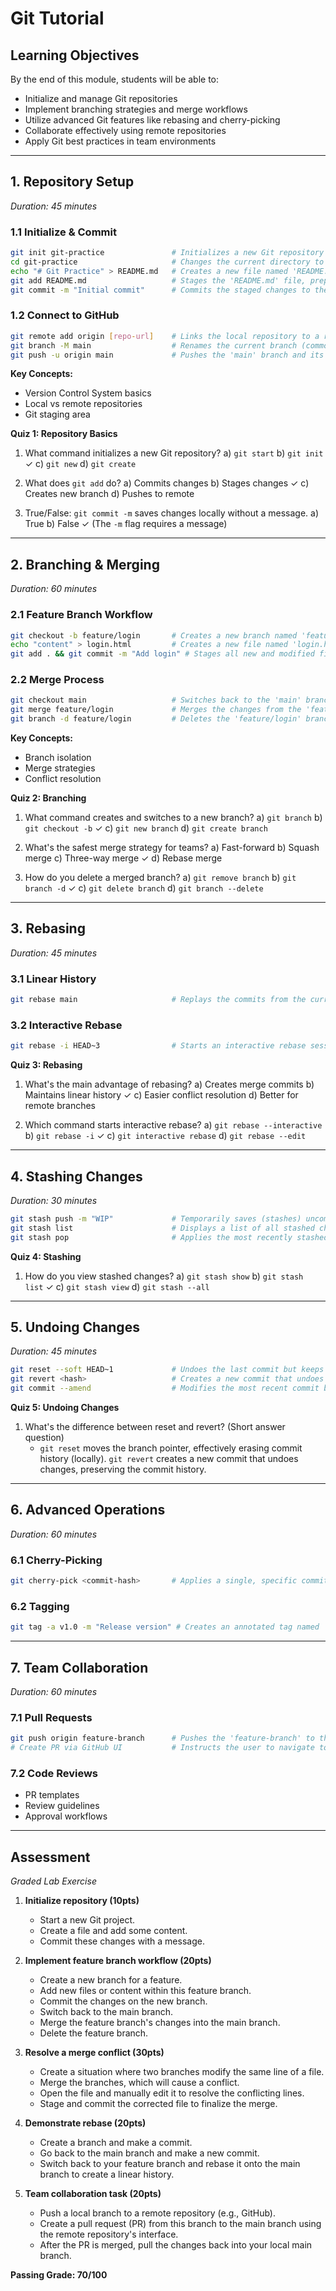 # **Git Tutorial**

## **Learning Objectives**

By the end of this module, students will be able to:

  - Initialize and manage Git repositories
  - Implement branching strategies and merge workflows
  - Utilize advanced Git features like rebasing and cherry-picking
  - Collaborate effectively using remote repositories
  - Apply Git best practices in team environments

-----

## **1. Repository Setup**

*Duration: 45 minutes*

### **1.1 Initialize & Commit**

```bash
git init git-practice               # Initializes a new Git repository named 'git-practice'
cd git-practice                     # Changes the current directory to the newly created 'git-practice' folder
echo "# Git Practice" > README.md   # Creates a new file named 'README.md' and writes the heading into it
git add README.md                   # Stages the 'README.md' file, preparing it to be included in the next commit
git commit -m "Initial commit"      # Commits the staged changes to the repository with a descriptive message
```

### **1.2 Connect to GitHub**

```bash
git remote add origin [repo-url]    # Links the local repository to a remote repository on a service like GitHub, naming the remote 'origin'
git branch -M main                  # Renames the current branch (commonly 'master') to 'main'
git push -u origin main             # Pushes the 'main' branch and its commits to the 'origin' remote repository for the first time, setting 'origin/main' as the upstream branch
```

**Key Concepts:**

  - Version Control System basics
  - Local vs remote repositories
  - Git staging area

**Quiz 1: Repository Basics**

1.  What command initializes a new Git repository?
    a) `git start`
    b) `git init` ✓
    c) `git new`
    d) `git create`

2.  What does `git add` do?
    a) Commits changes
    b) Stages changes ✓
    c) Creates new branch
    d) Pushes to remote

3.  True/False: `git commit -m` saves changes locally without a message.
    a) True
    b) False ✓ (The `-m` flag requires a message)

-----

## **2. Branching & Merging**

*Duration: 60 minutes*

### **2.1 Feature Branch Workflow**

```bash
git checkout -b feature/login       # Creates a new branch named 'feature/login' and immediately switches to it
echo "content" > login.html         # Creates a new file named 'login.html' with "content" inside
git add . && git commit -m "Add login" # Stages all new and modified files in the current directory and commits them with a message
```

### **2.2 Merge Process**

```bash
git checkout main                   # Switches back to the 'main' branch
git merge feature/login             # Merges the changes from the 'feature/login' branch into the current 'main' branch
git branch -d feature/login         # Deletes the 'feature/login' branch after it has been successfully merged
```

**Key Concepts:**

  - Branch isolation
  - Merge strategies
  - Conflict resolution

**Quiz 2: Branching**

1.  What command creates and switches to a new branch?
    a) `git branch`
    b) `git checkout -b` ✓
    c) `git new branch`
    d) `git create branch`

2.  What's the safest merge strategy for teams?
    a) Fast-forward
    b) Squash merge
    c) Three-way merge ✓
    d) Rebase merge

3.  How do you delete a merged branch?
    a) `git remove branch`
    b) `git branch -d` ✓
    c) `git delete branch`
    d) `git branch --delete`

-----

## **3. Rebasing**

*Duration: 45 minutes*

### **3.1 Linear History**

```bash
git rebase main                     # Replays the commits from the current branch on top of the 'main' branch, creating a linear history
```

### **3.2 Interactive Rebase**

```bash
git rebase -i HEAD~3                # Starts an interactive rebase session for the last 3 commits on the current branch, allowing for editing, reordering, or squashing commits
```

**Quiz 3: Rebasing**

1.  What's the main advantage of rebasing?
    a) Creates merge commits
    b) Maintains linear history ✓
    c) Easier conflict resolution
    d) Better for remote branches

2.  Which command starts interactive rebase?
    a) `git rebase --interactive`
    b) `git rebase -i` ✓
    c) `git interactive rebase`
    d) `git rebase --edit`

-----

## **4. Stashing Changes**

*Duration: 30 minutes*

```bash
git stash push -m "WIP"             # Temporarily saves (stashes) uncommitted changes with a descriptive message "WIP" (Work In Progress)
git stash list                      # Displays a list of all stashed changes
git stash pop                       # Applies the most recently stashed changes and then deletes them from the stash list
```

**Quiz 4: Stashing**

1.  How do you view stashed changes?
    a) `git stash show`
    b) `git stash list` ✓
    c) `git stash view`
    d) `git stash --all`

-----

## **5. Undoing Changes**

*Duration: 45 minutes*

```bash
git reset --soft HEAD~1             # Undoes the last commit but keeps the changes staged in the index
git revert <hash>                   # Creates a new commit that undoes the changes introduced in a specific commit, identified by its hash
git commit --amend                  # Modifies the most recent commit by adding any newly staged changes and allowing for a new commit message
```

**Quiz 5: Undoing Changes**

1.  What's the difference between reset and revert?
    (Short answer question)
      * `git reset` moves the branch pointer, effectively erasing commit history (locally). `git revert` creates a new commit that undoes changes, preserving the commit history.

-----

## **6. Advanced Operations**

*Duration: 60 minutes*

### **6.1 Cherry-Picking**

```bash
git cherry-pick <commit-hash>       # Applies a single, specific commit from another branch to the current branch
```

### **6.2 Tagging**

```bash
git tag -a v1.0 -m "Release version" # Creates an annotated tag named 'v1.0' on the current commit, with a message describing the tag
```

-----

## **7. Team Collaboration**

*Duration: 60 minutes*

### **7.1 Pull Requests**

```bash
git push origin feature-branch      # Pushes the 'feature-branch' to the remote repository, making it available for a pull request
# Create PR via GitHub UI           # Instructs the user to navigate to the GitHub website to create a pull request (PR)
```

### **7.2 Code Reviews**

  - PR templates
  - Review guidelines
  - Approval workflows

-----

## **Assessment**

*Graded Lab Exercise*

1.  **Initialize repository (10pts)**

      - Start a new Git project.
      - Create a file and add some content.
      - Commit these changes with a message.

2.  **Implement feature branch workflow (20pts)**

      - Create a new branch for a feature.
      - Add new files or content within this feature branch.
      - Commit the changes on the new branch.
      - Switch back to the main branch.
      - Merge the feature branch's changes into the main branch.
      - Delete the feature branch.

3.  **Resolve a merge conflict (30pts)**

      - Create a situation where two branches modify the same line of a file.
      - Merge the branches, which will cause a conflict.
      - Open the file and manually edit it to resolve the conflicting lines.
      - Stage and commit the corrected file to finalize the merge.

4.  **Demonstrate rebase (20pts)**

      - Create a branch and make a commit.
      - Go back to the main branch and make a new commit.
      - Switch back to your feature branch and rebase it onto the main branch to create a linear history.

5.  **Team collaboration task (20pts)**

      - Push a local branch to a remote repository (e.g., GitHub).
      - Create a pull request (PR) from this branch to the main branch using the remote repository's interface.
      - After the PR is merged, pull the changes back into your local main branch.

**Passing Grade: 70/100**
